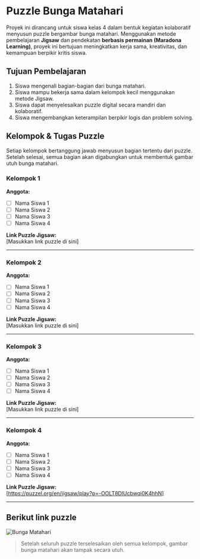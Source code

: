 # Puzzle Bunga Matahari

Proyek ini dirancang untuk siswa kelas 4 dalam bentuk kegiatan kolaboratif menyusun puzzle bergambar bunga matahari. Menggunakan metode pembelajaran **Jigsaw** dan pendekatan **berbasis permainan (Maradona Learning)**, proyek ini bertujuan meningkatkan kerja sama, kreativitas, dan kemampuan berpikir kritis siswa.

## Tujuan Pembelajaran

1. Siswa mengenali bagian-bagian dari bunga matahari.
2. Siswa mampu bekerja sama dalam kelompok kecil menggunakan metode Jigsaw.
3. Siswa dapat menyelesaikan puzzle digital secara mandiri dan kolaboratif.
4. Siswa mengembangkan keterampilan berpikir logis dan problem solving.

## Kelompok & Tugas Puzzle

Setiap kelompok bertanggung jawab menyusun bagian tertentu dari puzzle. Setelah selesai, semua bagian akan digabungkan untuk membentuk gambar utuh bunga matahari.

### Kelompok 1
**Anggota:**
- [ ] Nama Siswa 1
- [ ] Nama Siswa 2
- [ ] Nama Siswa 3
- [ ] Nama Siswa 4

**Link Puzzle Jigsaw:**  
[Masukkan link puzzle di sini]

---

### Kelompok 2
**Anggota:**
- [ ] Nama Siswa 1
- [ ] Nama Siswa 2
- [ ] Nama Siswa 3
- [ ] Nama Siswa 4

**Link Puzzle Jigsaw:**  
[Masukkan link puzzle di sini]

---

### Kelompok 3
**Anggota:**
- [ ] Nama Siswa 1
- [ ] Nama Siswa 2
- [ ] Nama Siswa 3
- [ ] Nama Siswa 4

**Link Puzzle Jigsaw:**  
[Masukkan link puzzle di sini]

---

### Kelompok 4
**Anggota:**
- [ ] Nama Siswa 1
- [ ] Nama Siswa 2
- [ ] Nama Siswa 3
- [ ] Nama Siswa 4

**Link Puzzle Jigsaw:**  
[https://puzzel.org/en/jigsaw/play?p=-OOLT8DlUcbwqi0K4hhN]

---

## Berikut link puzzle

![Bunga Matahari](./gambar/bunga-matahari.jpg)

> Setelah seluruh puzzle terselesaikan oleh semua kelompok, gambar bunga matahari akan tampak secara utuh.
